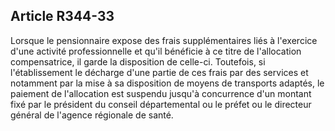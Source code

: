 ## Article R344-33

Lorsque le pensionnaire expose des frais supplémentaires liés à l'exercice d'une activité professionnelle
et qu'il bénéficie à ce titre de l'allocation compensatrice, il garde la disposition de celle-ci. Toutefois, si
l'établissement le décharge d'une partie de ces frais par des services et notamment par la mise à sa disposition
de moyens de transports adaptés, le paiement de l'allocation est suspendu jusqu'à concurrence d'un montant
fixé par le président du conseil départemental ou le préfet ou le directeur général de l'agence régionale de
santé.

